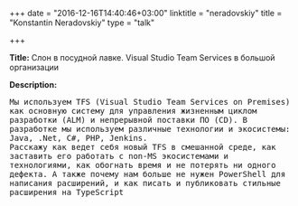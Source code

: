+++
date = "2016-12-16T14:40:46+03:00"
linktitle = "neradovskiy"
title = "Konstantin Neradovskiy"
type = "talk"

+++

<div class="span-15  ">
  <div class="span-15  last ">
  <p><strong>Title:</strong>
Слон в посудной лавке. Visual Studio Team Services в большой организации
</p>

<p><strong>Description:</strong></p>

<p><pre style='white-space: pre-wrap;       /* Since CSS 2.1 */
    white-space: -moz-pre-wrap;  /* Mozilla, since 1999 */
    white-space: -pre-wrap;      /* Opera 4-6 */
    white-space: -o-pre-wrap;    /* Opera 7 */
    word-wrap: break-word;     '>
Мы используем TFS (Visual Studio Team Services on Premises) как основную систему для управления жизненным циклом разработки (ALM) и непрерывной поставки ПО (CD). В разработке мы используем различные технологии и экосистемы: Java, .Net, C#, PHP, Jenkins. 
Расскажу как ведет себя новый TFS в смешанной среде, как заставить его работать с non-MS экосистемами и технологиями, как обогнать время и не потерять ни одного дефекта. А также почему нам больше не нужен PowerShell для написания расширений, и как писать и публиковать стильные расширения на TypeScript

</pre>

</p>
 

  </div>
</div>

